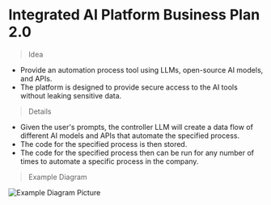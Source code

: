 # Integrated AI Platform Business Plan 2.0

> Idea

- Provide an automation process tool using LLMs, open-source AI models, and APIs.
- The platform is designed to provide secure access to the AI tools without leaking sensitive data.

> Details

- Given the user's prompts, the controller LLM will create a data flow of different AI models and APIs that automate the specified process.
- The code for the specified process is then stored.
- The code for the specified process then can be run for any number of times to automate a specific process in the company.

> Example Diagram

![Example Diagram Picture](https://i0.wp.com/www.workato.com/the-connector//wp-content/uploads/2021/10/process-flow-chart.png?ssl=1)

